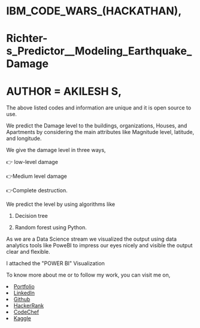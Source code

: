 # IBM_CODE_WARS_(HACKATHAN),

# Richter-s_Predictor__Modeling_Earthquake_Damage

# AUTHOR = AKILESH S,

The above listed codes and information are unique and it is open source to use.

We predict the Damage level to the buildings, organizations, Houses, and Apartments by considering the main attributes like Magnitude level, latitude, and longitude.

We give the damage level in three ways,

  👉 low-level damage

  👉Medium level damage

  👉Complete destruction.

We predict the level by using algorithms like 

  1. Decision tree

  2. Random forest using Python.

As we are a Data Science stream we visualized the output using data analytics tools like PoweBI to impress our eyes nicely and visible the output clear and flexible.

I attached the "POWER BI" Visualization

To know more about me or to follow my work, you can visit me on,

<li><a href="https://akileshsaravanan.github.io/">Portfolio</a> 
<li><a href="http://www.linkedin.com/in/Akilesh--S">LinkedIn</a> 
<li><a href="https://github.com/AkileshSaravanan">Github</a> 
<li><a href="https://www.hackerrank.com/Akilesh_RMS">HackerRank</a> 
<li><a href="https://www.codechef.com/users/akilesh_lays">CodeChef</a> 
<li><a href="https://www.kaggle.com/akilesh23">Kaggle</a> 
